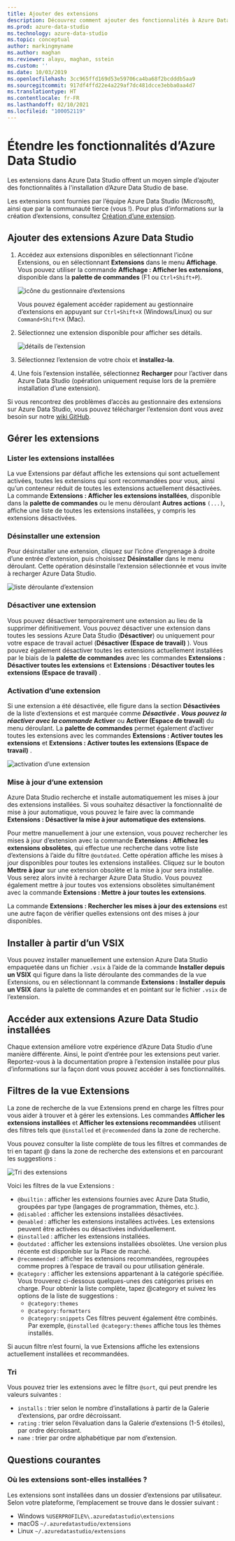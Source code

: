 ```yaml
---
title: Ajouter des extensions
description: Découvrez comment ajouter des fonctionnalités à Azure Data Studio en sélectionnant et en installant des extensions parmi celles fournies par Microsoft et les fournisseurs tiers.
ms.prod: azure-data-studio
ms.technology: azure-data-studio
ms.topic: conceptual
author: markingmyname
ms.author: maghan
ms.reviewer: alayu, maghan, sstein
ms.custom: ''
ms.date: 10/03/2019
ms.openlocfilehash: 3cc965ffd169d53e59706ca4ba68f2bcdddb5aa9
ms.sourcegitcommit: 917df4ffd22e4a229af7dc481dcce3ebba0aa4d7
ms.translationtype: HT
ms.contentlocale: fr-FR
ms.lasthandoff: 02/10/2021
ms.locfileid: "100052119"
---
```

# <a name="extend-the-functionality-of-azure-data-studio"></a>Étendre les fonctionnalités d’Azure Data Studio

Les extensions dans Azure Data Studio offrent un moyen simple d’ajouter des fonctionnalités à l'installation d’Azure Data Studio de base.

Les extensions sont fournies par l’équipe Azure Data Studio (Microsoft), ainsi que par la communauté tierce (vous !). Pour plus d’informations sur la création d’extensions, consultez [Création d’une extension](./extension-authoring.md).

## <a name="add-azure-data-studio-extensions"></a>Ajouter des extensions Azure Data Studio

1. Accédez aux extensions disponibles en sélectionnant l’icône Extensions, ou en sélectionnant **Extensions** dans le menu **Affichage**. Vous pouvez utiliser la commande **Affichage : Afficher les extensions**, disponible dans la **palette de commandes** (F1 ou `Ctrl+Shift+P`).

    ![icône du gestionnaire d’extensions](media/add-extensions/extension-manager-icon.png)

    Vous pouvez également accéder rapidement au gestionnaire d’extensions en appuyant sur `Ctrl+Shift+X` (Windows/Linux) ou sur `Command+Shift+X` (Mac).

2. Sélectionnez une extension disponible pour afficher ses détails.

    ![détails de l’extension](media/add-extensions/extension-details.png)

3. Sélectionnez l’extension de votre choix et **installez-la**.

4. Une fois l’extension installée, sélectionnez **Recharger** pour l’activer dans Azure Data Studio (opération uniquement requise lors de la première installation d’une extension).

Si vous rencontrez des problèmes d’accès au gestionnaire des extensions sur Azure Data Studio, vous pouvez télécharger l’extension dont vous avez besoin sur notre [wiki GitHub](https://github.com/microsoft/azuredatastudio/wiki/List-of-Extensions).

## <a name="manage-extensions"></a>Gérer les extensions

### <a name="list-installed-extensions"></a>Lister les extensions installées

La vue Extensions par défaut affiche les extensions qui sont actuellement activées, toutes les extensions qui sont recommandées pour vous, ainsi qu’un conteneur réduit de toutes les extensions actuellement désactivées. La commande **Extensions : Afficher les extensions installées**, disponible dans la **palette de commandes** ou le menu déroulant **Autres actions** `(...)`, affiche une liste de toutes les extensions installées, y compris les extensions désactivées.

### <a name="uninstall-an-extension"></a>Désinstaller une extension

Pour désinstaller une extension, cliquez sur l’icône d’engrenage à droite d’une entrée d’extension, puis choisissez **Désinstaller** dans le menu déroulant. Cette opération désinstalle l’extension sélectionnée et vous invite à recharger Azure Data Studio.

 ![liste déroulante d’extension](media/add-extensions/extension-gear-dropdown.png)

### <a name="disable-an-extension"></a>Désactiver une extension

Vous pouvez désactiver temporairement une extension au lieu de la supprimer définitivement. Vous pouvez désactiver une extension dans toutes les sessions Azure Data Studio (**Désactiver**) ou uniquement pour votre espace de travail actuel (**Désactiver (Espace de travail)** ). Vous pouvez également désactiver toutes les extensions actuellement installées par le biais de la **palette de commandes** avec les commandes **Extensions : Désactiver toutes les extensions** et **Extensions : Désactiver toutes les extensions (Espace de travail)** .

### <a name="enable-an-extension"></a>Activation d’une extension

Si une extension a été désactivée, elle figure dans la section **Désactivées** de la liste d’extensions et est marquée comme **_Désactivée_ *. Vous pouvez la réactiver avec la commande* Activer** ou **Activer (Espace de travail**) du menu déroulant. La **palette de commandes** permet également d’activer toutes les extensions avec les commandes **Extensions : Activer toutes les extensions** et **Extensions : Activer toutes les extensions (Espace de travail)** .

![activation d’une extension](media/add-extensions/extensions-enable.png)

### <a name="updating-an-extension"></a>Mise à jour d’une extension

Azure Data Studio recherche et installe automatiquement les mises à jour des extensions installées. Si vous souhaitez désactiver la fonctionnalité de mise à jour automatique, vous pouvez le faire avec la commande **Extensions : Désactiver la mise à jour automatique des extensions**.

Pour mettre manuellement à jour une extension, vous pouvez rechercher les mises à jour d’extension avec la commande **Extensions : Affichez les extensions obsolètes**, qui effectue une recherche dans votre liste d’extensions à l’aide du filtre `@outdated`. Cette opération affiche les mises à jour disponibles pour toutes les extensions installées. Cliquez sur le bouton **Mettre à jour** sur une extension obsolète et la mise à jour sera installée. Vous serez alors invité à recharger Azure Data Studio. Vous pouvez également mettre à jour toutes vos extensions obsolètes simultanément avec la commande **Extensions : Mettre à jour toutes les extensions**.

La commande **Extensions : Rechercher les mises à jour des extensions** est une autre façon de vérifier quelles extensions ont des mises à jour disponibles.

## <a name="install-from-a-vsix"></a>Installer à partir d’un VSIX

Vous pouvez installer manuellement une extension Azure Data Studio empaquetée dans un fichier `.vsix` à l’aide de la commande **Installer depuis un VSIX** qui figure dans la liste déroulante des commandes de la vue Extensions, ou en sélectionnant la commande **Extensions : Installer depuis un VSIX** dans la palette de commandes et en pointant sur le fichier `.vsix` de l’extension.

## <a name="access-installed-azure-data-studio-extensions"></a>Accéder aux extensions Azure Data Studio installées

Chaque extension améliore votre expérience d’Azure Data Studio d’une manière différente. Ainsi, le point d’entrée pour les extensions peut varier. Reportez-vous à la documentation propre à l’extension installée pour plus d’informations sur la façon dont vous pouvez accéder à ses fonctionnalités.

## <a name="extensions-view-filters"></a>Filtres de la vue Extensions

La zone de recherche de la vue Extensions prend en charge les filtres pour vous aider à trouver et à gérer les extensions. Les commandes **Afficher les extensions installées** et **Afficher les extensions recommandées** utilisent des filtres tels que `@installed` et `@recommended` dans la zone de recherche.

Vous pouvez consulter la liste complète de tous les filtres et commandes de tri en tapant @ dans la zone de recherche des extensions et en parcourant les suggestions :

![Tri des extensions](media/add-extensions/extension-sort.png)

Voici les filtres de la vue Extensions :

- `@builtin` : afficher les extensions fournies avec Azure Data Studio, groupées par type (langages de programmation, thèmes, etc.).
- `@disabled` : afficher les extensions installées désactivées.
- `@enabled` : afficher les extensions installées activées. Les extensions peuvent être activées ou désactivées individuellement.
- `@installed` : afficher les extensions installées.
- `@outdated` : afficher les extensions installées obsolètes. Une version plus récente est disponible sur la Place de marché.
- `@recommended` : afficher les extensions recommandées, regroupées comme propres à l’espace de travail ou pour utilisation générale.
- `@category` : afficher les extensions appartenant à la catégorie spécifiée. Vous trouverez ci-dessous quelques-unes des catégories prises en charge. Pour obtenir la liste complète, tapez @category et suivez les options de la liste de suggestions :
    - `@category:themes`
    - `@category:formatters`
    - `@category:snippets` Ces filtres peuvent également être combinés. Par exemple, `@installed @category:themes` affiche tous les thèmes installés.

Si aucun filtre n’est fourni, la vue Extensions affiche les extensions actuellement installées et recommandées.

### <a name="sorting"></a>Tri

Vous pouvez trier les extensions avec le filtre `@sort`, qui peut prendre les valeurs suivantes :

- `installs` : trier selon le nombre d’installations à partir de la Galerie d’extensions, par ordre décroissant.
- `rating` : trier selon l’évaluation dans la Galerie d’extensions (1-5 étoiles), par ordre décroissant.
- `name` : trier par ordre alphabétique par nom d’extension.

## <a name="common-questions"></a>Questions courantes

### <a name="where-are-extensions-installed"></a>Où les extensions sont-elles installées ?

Les extensions sont installées dans un dossier d’extensions par utilisateur. Selon votre plateforme, l’emplacement se trouve dans le dossier suivant :

- Windows `%USERPROFILE%\.azuredatastudio\extensions`
- macOS `~/.azuredatastudio/extensions`
- Linux `~/.azuredatastudio/extensions`
